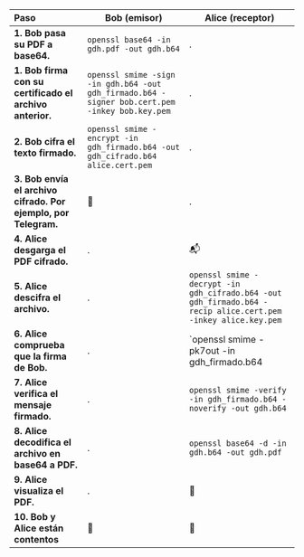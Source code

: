 | Paso                                                            | **Bob (emisor)**                                                                               | **Alice (receptor)**                                                                                         |
|:----------------------------------------------------------------|------------------------------------------------------------------------------------------------|--------------------------------------------------------------------------------------------------------------|
| **1. Bob pasa su PDF a base64.**                                | `openssl base64 -in gdh.pdf -out gdh.b64`                                                      | .                                                                                                            |
| **1. Bob firma con su certificado el archivo anterior.**        | `openssl smime -sign -in gdh.b64 -out gdh_firmado.b64 -signer bob.cert.pem -inkey bob.key.pem` | .                                                                                                            |
| **2. Bob cifra el texto firmado.**                              | `openssl smime -encrypt -in gdh_firmado.b64 -out gdh_cifrado.b64 alice.cert.pem`               | .                                                                                                            |
| **3. Bob envía el archivo cifrado. Por ejemplo, por Telegram.** | :email:                                                                                        | .                                                                                                            |
| **4. Alice desgarga el PDF cifrado.**                           | .                                                                                              | :mailbox_with_mail:                                                                                          |
| **5. Alice descifra el archivo.**                               | .                                                                                              | `openssl smime -decrypt -in gdh_cifrado.b64 -out gdh_firmado.b64 -recip alice.cert.pem -inkey alice.key.pem` |
| **6. Alice comprueba que la firma de Bob.**                     | .                                                                                              | `openssl smime -pk7out -in gdh_firmado.b64 | openssl pkcs7 -print_certs -noout`                              |
| **7. Alice verifica el mensaje firmado.**                       | .                                                                                              | `openssl smime -verify -in gdh_firmado.b64 -noverify -out gdh.b64`                                           |
| **8. Alice decodifica el archivo en base64 a PDF.**             | .                                                                                              | `openssl base64 -d -in gdh.b64 -out gdh.pdf`                                                                 |
| **9. Alice visualiza el PDF.**                                  | .                                                                                              | :page_with_curl:                                                                                             |
| **10. Bob y Alice están contentos**                             | :tada:                                                                                         | :tada:                                                                                                       |